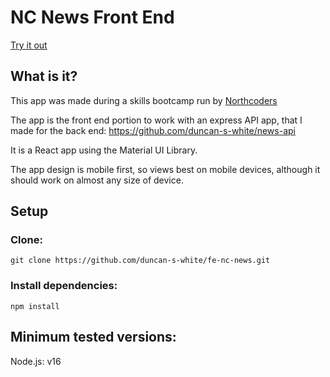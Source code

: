 # NC News Front End

[Try it out](https://dw-nc-news.netlify.app/)

## What is it?

This app was made during a skills bootcamp run by [Northcoders](https://northcoders.com/)

The app is the front end portion to work with an express API app, that I made for the back end: https://github.com/duncan-s-white/news-api

It is a React app using the Material UI Library.

The app design is mobile first, so views best on mobile devices, although it should work on almost any size of device.

## Setup

### Clone:

`git clone https://github.com/duncan-s-white/fe-nc-news.git`

### Install dependencies:

`npm install`

## Minimum tested versions:

Node.js: v16
